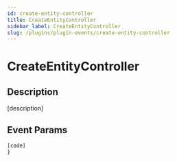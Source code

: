 ```yaml
---
id: create-entity-controller
title: CreateEntityController
sidebar_label: CreateEntityController
slug: /plugins/plugin-events/create-entity-controller
---
```


# CreateEntityController

## Description

[description]

## Event Params

```javascript
[code]
}
```
